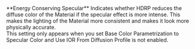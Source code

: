 <tr>
<td>**Energy Conserving Specular**</td>
<td>Indicates whether HDRP reduces the diffuse color of the Material if the specular effect is more intense. This makes the lighting of the Material more consistent and makes it look more physically accurate.<br/>This setting only appears when you set Base Color Parametrization to Specular Color and Use IOR From Diffusion Profile is not enabled.</td>
</tr>
